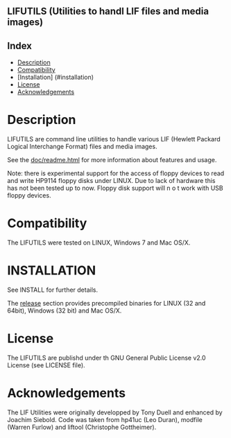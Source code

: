 ## LIFUTILS (Utilities to handl LIF files and media images)

Index
-----

* [Description](#description)
* [Compatibility](#compatibility)
* [Installation] (#installation)
* [License](#license)
* [Acknowledgements](#acknowledgements)


Description
===========

LIFUTILS are command line utilities to handle various LIF
(Hewlett Packard Logical Interchange Format) files and media images.

See the [doc/readme.html](https://rawgit.com/bug400/lifutils/master/doc/readme.html)
for more information about features and usage.

Note: there is experimental support for the access of floppy devices to
read and write HP9114 floppy disks under LINUX. Due to lack of hardware this 
has not been tested up to now. Floppy disk support will n o t work with
USB floppy devices.

Compatibility
=============

The LIFUTILS were tested on LINUX, Windows 7 and Mac OS/X.


INSTALLATION
============

See INSTALL for further details.

The [release](https://github.com/bug400/lifutils/releases) section provides precompiled binaries for LINUX (32 and 64bit), Windows (32 bit) and Mac OS/X.

License
=======

The LIFUTILS are publishd under th GNU General Public License v2.0 License 
(see LICENSE file).

Acknowledgements
================

The LIF Utilities were originally developped by Tony Duell and enhanced by 
Joachim Siebold. Code was taken from hp41uc (Leo Duran), modfile (Warren Furlow)  and liftool (Christophe Gottheimer).


